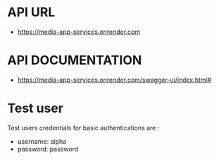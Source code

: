 # API URL 
- https://media-app-services.onrender.com
# API DOCUMENTATION 
- https://media-app-services.onrender.com/swagger-ui/index.html#
# Test user 
Test users credentials for basic authentications are :
- username: alpha
- password: password
